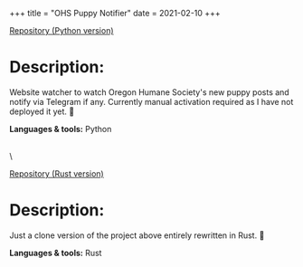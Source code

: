 +++
title = "OHS Puppy Notifier"
date = 2021-02-10
+++

<a href="https://github.com/sjinno/ohs-puppy-notifier" target="\_blank" class="repo"><i class="fab fa-github"></i> Repository (Python version)</a>

# Description:

Website watcher to watch Oregon Humane Society's new puppy posts and notify via Telegram if any. Currently manual activation required as I have not deployed it yet. 🐶

**Languages & tools:** Python

\
\

<a href="https://github.com/sjinno/puppy-notifier" target="\_blank" class="repo"><i class="fab fa-github"></i> Repository (Rust version)</a>

# Description:

Just a clone version of the project above entirely rewritten in Rust. 🐶

**Languages & tools:** Rust
